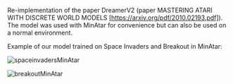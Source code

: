 Re-implementation of the paper DreamerV2 (paper MASTERING ATARI WITH DISCRETE WORLD MODELS [https://arxiv.org/pdf/2010.02193.pdf]).
The model was used with MinAtar for convenience but can also be used on a normal environment.

Example of our model trained on Space Invaders and Breakout in MinAtar:

![spaceinvadersMinAtar](https://github.com/Twim17/Reinforcement-Learning/assets/83114573/10014490-261d-4981-8cfa-3523eef3b86a)

![breakoutMinAtar](https://github.com/Twim17/Reinforcement-Learning/assets/83114573/711a107d-e08b-4da7-82b5-d58983902565)
